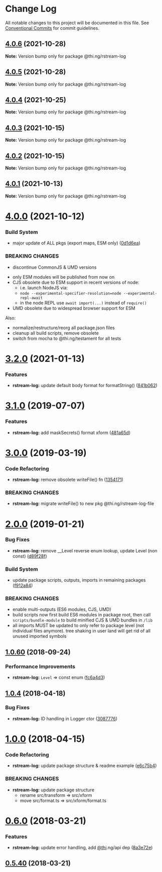 # Change Log

All notable changes to this project will be documented in this file.
See [Conventional Commits](https://conventionalcommits.org) for commit guidelines.

## [4.0.6](https://github.com/thi-ng/umbrella/compare/@thi.ng/rstream-log@4.0.5...@thi.ng/rstream-log@4.0.6) (2021-10-28)

**Note:** Version bump only for package @thi.ng/rstream-log





## [4.0.5](https://github.com/thi-ng/umbrella/compare/@thi.ng/rstream-log@4.0.4...@thi.ng/rstream-log@4.0.5) (2021-10-28)

**Note:** Version bump only for package @thi.ng/rstream-log





## [4.0.4](https://github.com/thi-ng/umbrella/compare/@thi.ng/rstream-log@4.0.3...@thi.ng/rstream-log@4.0.4) (2021-10-25)

**Note:** Version bump only for package @thi.ng/rstream-log





## [4.0.3](https://github.com/thi-ng/umbrella/compare/@thi.ng/rstream-log@4.0.2...@thi.ng/rstream-log@4.0.3) (2021-10-15)

**Note:** Version bump only for package @thi.ng/rstream-log





## [4.0.2](https://github.com/thi-ng/umbrella/compare/@thi.ng/rstream-log@4.0.1...@thi.ng/rstream-log@4.0.2) (2021-10-15)

**Note:** Version bump only for package @thi.ng/rstream-log





## [4.0.1](https://github.com/thi-ng/umbrella/compare/@thi.ng/rstream-log@4.0.0...@thi.ng/rstream-log@4.0.1) (2021-10-13)

**Note:** Version bump only for package @thi.ng/rstream-log





# [4.0.0](https://github.com/thi-ng/umbrella/compare/@thi.ng/rstream-log@3.2.33...@thi.ng/rstream-log@4.0.0) (2021-10-12)


### Build System

* major update of ALL pkgs (export maps, ESM only) ([0d1d6ea](https://github.com/thi-ng/umbrella/commit/0d1d6ea9fab2a645d6c5f2bf2591459b939c09b6))


### BREAKING CHANGES

* discontinue CommonJS & UMD versions

- only ESM modules will be published from now on
- CJS obsolete due to ESM support in recent versions of node:
  - i.e. launch NodeJS via:
  - `node --experimental-specifier-resolution=node --experimental-repl-await`
  - in the node REPL use `await import(...)` instead of `require()`
- UMD obsolete due to widespread browser support for ESM

Also:
- normalize/restructure/reorg all package.json files
- cleanup all build scripts, remove obsolete
- switch from mocha to @thi.ng/testament for all tests






#  [3.2.0](https://github.com/thi-ng/umbrella/compare/@thi.ng/rstream-log@3.1.55...@thi.ng/rstream-log@3.2.0) (2021-01-13) 

###  Features 

- **rstream-log:** update default body format for formatString() ([841b062](https://github.com/thi-ng/umbrella/commit/841b06271362c6941176b057d1bfab363c07d104)) 

#  [3.1.0](https://github.com/thi-ng/umbrella/compare/@thi.ng/rstream-log@3.0.14...@thi.ng/rstream-log@3.1.0) (2019-07-07) 

###  Features 

- **rstream-log:** add maskSecrets() format xform ([481a65d](https://github.com/thi-ng/umbrella/commit/481a65d)) 

#  [3.0.0](https://github.com/thi-ng/umbrella/compare/@thi.ng/rstream-log@2.0.12...@thi.ng/rstream-log@3.0.0) (2019-03-19) 

###  Code Refactoring 

- **rstream-log:** remove obsolete writeFile() fn ([1354171](https://github.com/thi-ng/umbrella/commit/1354171)) 

###  BREAKING CHANGES 

- **rstream-log:** migrate writeFile() to new pkg @thi.ng/rstream-log-file 

#  [2.0.0](https://github.com/thi-ng/umbrella/compare/@thi.ng/rstream-log@1.0.76...@thi.ng/rstream-log@2.0.0) (2019-01-21) 

###  Bug Fixes 

- **rstream-log:** remove __Level reverse enum lookup, update Level (non const) ([d89f28f](https://github.com/thi-ng/umbrella/commit/d89f28f)) 

###  Build System 

- update package scripts, outputs, imports in remaining packages ([f912a84](https://github.com/thi-ng/umbrella/commit/f912a84)) 

###  BREAKING CHANGES 

- enable multi-outputs (ES6 modules, CJS, UMD) 
- build scripts now first build ES6 modules in package root, then call   `scripts/bundle-module` to build minified CJS & UMD bundles in `/lib` 
- all imports MUST be updated to only refer to package level   (not individual files anymore). tree shaking in user land will get rid of   all unused imported symbols 

##  [1.0.60](https://github.com/thi-ng/umbrella/compare/@thi.ng/rstream-log@1.0.59...@thi.ng/rstream-log@1.0.60) (2018-09-24) 

###  Performance Improvements 

- **rstream-log:** `Level` => const enum ([fc6a4d3](https://github.com/thi-ng/umbrella/commit/fc6a4d3)) 

##  [1.0.4](https://github.com/thi-ng/umbrella/compare/@thi.ng/rstream-log@1.0.3...@thi.ng/rstream-log@1.0.4) (2018-04-18) 

###  Bug Fixes 

- **rstream-log:** ID handling in Logger ctor ([3087776](https://github.com/thi-ng/umbrella/commit/3087776)) 

#  [1.0.0](https://github.com/thi-ng/umbrella/compare/@thi.ng/rstream-log@0.6.9...@thi.ng/rstream-log@1.0.0) (2018-04-15) 

###  Code Refactoring 

- **rstream-log:** update package structure & readme example ([e6c75b4](https://github.com/thi-ng/umbrella/commit/e6c75b4)) 

###  BREAKING CHANGES 

- **rstream-log:** update package structure 
    - rename src/transform => src/xform 
    - move src/format.ts => src/xform/format.ts 

#  [0.6.0](https://github.com/thi-ng/umbrella/compare/@thi.ng/rstream-log@0.5.40...@thi.ng/rstream-log@0.6.0) (2018-03-21) 

###  Features 

- **rstream-log:** update error handling, add [@thi](https://github.com/thi).ng/api dep ([8a3e72e](https://github.com/thi-ng/umbrella/commit/8a3e72e)) 

##  [0.5.40](https://github.com/thi-ng/umbrella/compare/@thi.ng/rstream-log@0.5.39...@thi.ng/rstream-log@0.5.40) (2018-03-21)
